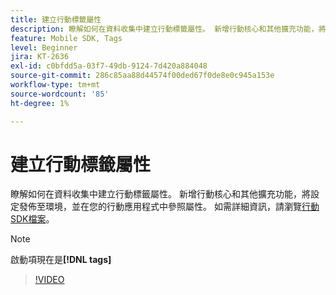 ```yaml
---
title: 建立行動標籤屬性
description: 瞭解如何在資料收集中建立行動標籤屬性。 新增行動核心和其他擴充功能，將設定發佈至環境，並在您的行動應用程式中參照屬性。
feature: Mobile SDK, Tags
level: Beginner
jira: KT-2636
exl-id: c0bfdd5a-03f7-49db-9124-7d420a884048
source-git-commit: 286c85aa88d44574f00ded67f0de8e0c945a153e
workflow-type: tm+mt
source-wordcount: '85'
ht-degree: 1%

---
```


# 建立行動標籤屬性

瞭解如何在資料收集中建立行動標籤屬性。 新增行動核心和其他擴充功能，將設定發佈至環境，並在您的行動應用程式中參照屬性。 如需詳細資訊，請瀏覽[行動SDK檔案](https://developer.adobe.com/client-sdks/documentation/)。

>[!NOTE]
>
> 啟動項現在是&#x200B;**[!DNL tags]**

>[!VIDEO](https://video.tv.adobe.com/v/26264/?learn=on&enablevpops)
